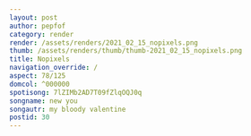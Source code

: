 ```yaml
---
layout: post
author: pepfof
category: render
render: /assets/renders/2021_02_15_nopixels.png
thumb: /assets/renders/thumb/thumb-2021_02_15_nopixels.png
title: Nopixels
navigation_override: /
aspect: 78/125
domcol: ^000000
spotisong: 7lZIMb2AD7T09fZlqOQJ0q
songname: new you
songautr: my bloody valentine
postid: 30
---
```


<!--USER BEGIN 1-->

<!--USER END 1-->

<!--more-->
<!--USER BEGIN 2-->

<!--USER END 2-->

